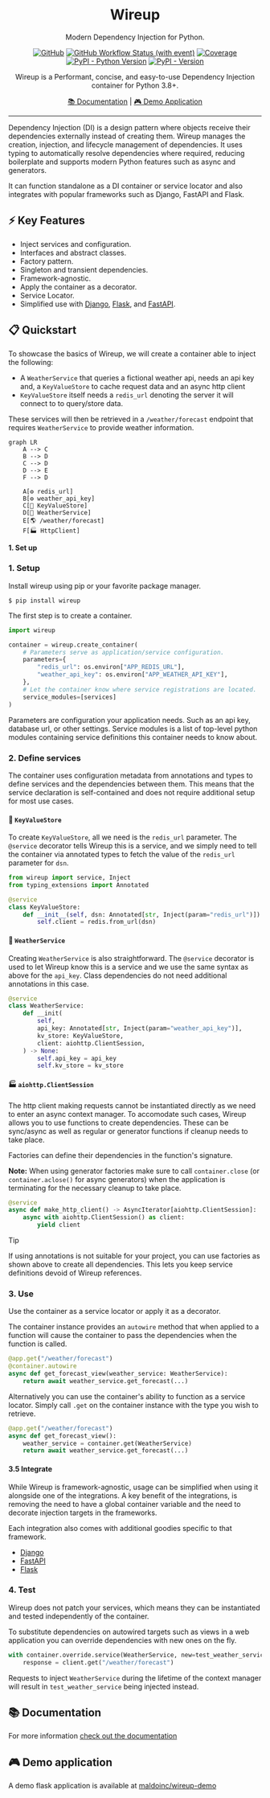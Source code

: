 <div align="center">
<h1>Wireup</h1>
<p>Modern Dependency Injection for Python.</p>

[![GitHub](https://img.shields.io/github/license/maldoinc/wireup)](https://github.com/maldoinc/wireup)
[![GitHub Workflow Status (with event)](https://img.shields.io/github/actions/workflow/status/maldoinc/wireup/run_all.yml)](https://github.com/maldoinc/wireup)
[![Coverage](https://img.shields.io/codeclimate/coverage/maldoinc/wireup?label=Coverage)](https://codeclimate.com/github/maldoinc/wireup)
[![PyPI - Python Version](https://img.shields.io/pypi/pyversions/wireup)](https://pypi.org/project/wireup/)
[![PyPI - Version](https://img.shields.io/pypi/v/wireup)](https://pypi.org/project/wireup/)

<p>Wireup is a Performant, concise, and easy-to-use Dependency Injection container for Python 3.8+.</p>
<p><a target="_blank" href="https://maldoinc.github.io/wireup">📚 Documentation</a> | <a target="_blank" href="https://github.com/maldoinc/wireup-demo">🎮 Demo Application</a></p>
</div>

---

Dependency Injection (DI) is a design pattern where objects receive their dependencies externally instead of creating them.
Wireup manages the creation, injection, and lifecycle management of dependencies. It uses typing to automatically
resolve dependencies where required, reducing boilerplate and supports modern Python features such as async and generators.

It can function standalone as a DI container or service locator and also integrates with popular frameworks such as Django, FastAPI and Flask.

## ⚡ Key Features
* Inject services and configuration.
* Interfaces and abstract classes.
* Factory pattern.
* Singleton and transient dependencies.
* Framework-agnostic.
* Apply the container as a decorator.
* Service Locator.
* Simplified use with [Django](https://maldoinc.github.io/wireup/latest/integrations/django/),
[Flask](https://maldoinc.github.io/wireup/latest/integrations/flask/), and 
[FastAPI](https://maldoinc.github.io/wireup/latest/integrations/fastapi/).

## 📋 Quickstart

To showcase the basics of Wireup, we will create a container able to inject the following:

* A `WeatherService` that queries a fictional weather api, needs an api key and, a `KeyValueStore` to cache request data and an async http client
* `KeyValueStore` itself needs a `redis_url` denoting the server it will connect to to query/store data.

These services will then be retrieved in a `/weather/forecast` endpoint that requires `WeatherService` to provide weather information.

``` mermaid
graph LR
    A --> C
    B --> D
    C --> D
    D --> E
    F --> D

    A[⚙️ redis_url]
    B[⚙️ weather_api_key]
    C[🐍 KeyValueStore]
    D[🐍 WeatherService]
    E[🌎 /weather/forecast]
    F[🏭 HttpClient]
```

**1. Set up**

### 1. Setup

Install wireup using pip or your favorite package manager.

```shell
$ pip install wireup
```

The first step is to create a container.

```python
import wireup

container = wireup.create_container(
    # Parameters serve as application/service configuration.
    parameters={
        "redis_url": os.environ["APP_REDIS_URL"],
        "weather_api_key": os.environ["APP_WEATHER_API_KEY"],
    },
    # Let the container know where service registrations are located.
    service_modules=[services]
)
```

Parameters are configuration your application needs. Such as an api key, database url, or other settings.
Service modules is a list of top-level python modules containing service definitions this container needs to know about.


### 2. Define services

The container uses configuration metadata from annotations and types to define services and the dependencies between them.
This means that the service declaration is self-contained and does not require additional setup for most use cases.


#### 🐍 `KeyValueStore`
To create `KeyValueStore`, all we need is the `redis_url` parameter.
The `@service` decorator tells Wireup this is a service, and we simply need to tell the container via annotated types
to fetch the value of the `redis_url` parameter for `dsn`. 


```python
from wireup import service, Inject
from typing_extensions import Annotated

@service
class KeyValueStore:
    def __init__(self, dsn: Annotated[str, Inject(param="redis_url")]) -> None:
        self.client = redis.from_url(dsn)
```

#### 🐍 `WeatherService`
Creating `WeatherService` is also straightforward. The `@service` decorator is used to let Wireup know this is a service
and we use the same syntax as above for the `api_key`. Class dependencies do not need additional annotations in this case.

```python
@service
class WeatherService:
    def __init(
        self,
        api_key: Annotated[str, Inject(param="weather_api_key")],
        kv_store: KeyValueStore,
        client: aiohttp.ClientSession,
    ) -> None:
        self.api_key = api_key
        self.kv_store = kv_store
```

#### 🏭 `aiohttp.ClientSession`

The http client making requests cannot be instantiated directly as we need to enter an async context manager.
To accomodate such cases, Wireup allows you to use functions to create dependencies. 
These can be sync/async as well as regular or generator functions if cleanup needs to take place.

Factories can define their dependencies in the function's signature.

**Note:** When using generator factories make sure to call `container.close` (or `container.aclose()` for async generators)
when the application is terminating for the necessary cleanup to take place.

```python title="services/factories.py"
@service
async def make_http_client() -> AsyncIterator[aiohttp.ClientSession]:
    async with aiohttp.ClientSession() as client:
        yield client
```

> [!TIP] 
> If using annotations is not suitable for your project, you can use factories as shown above to create all dependencies.
> This lets you keep service definitions devoid of Wireup references.

### 3. Use

Use the container as a service locator or apply it as a decorator.

The container instance provides an `autowire` method that when applied
to a function will cause the container to pass the dependencies
when the function is called.

```python title="views/posts.py"  hl_lines="2 3"
@app.get("/weather/forecast")
@container.autowire
async def get_forecast_view(weather_service: WeatherService):
    return await weather_service.get_forecast(...)
```

Alternatively you can use the container's ability to function as a service locator.
Simply call `.get` on the container instance with the type you wish to retrieve.

```python title="views/posts.py"  hl_lines="3"
@app.get("/weather/forecast")
async def get_forecast_view():
    weather_service = container.get(WeatherService)
    return await weather_service.get_forecast(...)
```

#### 3.5 Integrate

While Wireup is framework-agnostic, usage can be simplified when using it alongside one of the integrations.
A key benefit of the integrations, is removing the need to have a global container variable
and the need to decorate injection targets in the frameworks.

Each integration also comes with additional goodies specific to that framework.

- [Django](integrations/django.md)
- [FastAPI](integrations/fastapi.md)
- [Flask](integrations/flask.md)

### 4. Test

Wireup does not patch your services, which means they can be instantiated and tested independently of the container.

To substitute dependencies on autowired targets such as views in a web application you can override dependencies with new ones on the fly.


```python
with container.override.service(WeatherService, new=test_weather_service):
    response = client.get("/weather/forecast")
```

Requests to inject `WeatherService` during the lifetime of the context manager 
will result in `test_weather_service` being injected instead.

## 📚 Documentation

For more information [check out the documentation](https://maldoinc.github.io/wireup)

## 🎮 Demo application

A demo flask application is available at [maldoinc/wireup-demo](https://github.com/maldoinc/wireup-demo)
